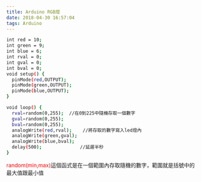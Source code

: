 ```yaml
---
title: Arduino RGB燈
date: 2018-04-30 16:57:04
tags: Arduino
---
```


```bash
int red = 10;
int green = 9;
int blue = 6;
int rval = 0;
int gval = 0;
int bval = 0;
void setup() {
  pinMode(red,OUTPUT);
  pinMode(green,OUTPUT);
  pinMode(blue,OUTPUT);
}

void loop() {
  rval=random(0,255);  //在0到225中隨機存取一個數字
  gval=random(0,255);
  bval=random(0,255);
  analogWrite(red,rval);    //將存取的數字寫入led燈內
  analogWrite(green,gval);
  analogWrite(blue,bval);
  delay(500);              //延遲半秒
}
```

<font color="#FF0000">random(min,max)</font>這個函式是在一個範圍內存取隨機的數字，範圍就是括號中的最大值跟最小值

<blockquote class="imgur-embed-pub" lang="en" data-id="a/aKDadzl"><a href="//imgur.com/aKDadzl"></a></blockquote><script async src="//s.imgur.com/min/embed.js" charset="utf-8"></script>